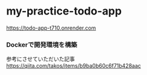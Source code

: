 # my-practice-todo-app

https://todo-app-t710.onrender.com

### Dockerで開発環境を構築
参考にさせていただいた記事 https://qiita.com/takos/items/b9ba0b60c6f71b428aac
